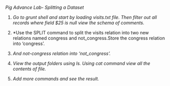 *Pig Advance Lab- Splitting a Dataset*

1. *Go to grunt shell and start by loading visits.txt file. Then filter out all records where field $25 is    null view the schema of comments.*

2. *Use the SPLIT command to split the visits relation into two new relations named congress and           not_congress.Store the congress relation into ‘congress’.

3. *And not-congress relation into ‘not_congress’.*

4. *View the output folders using ls. Using cat command view all the contents of file.*

5. *Add more commands and see the result.*

